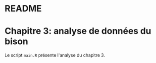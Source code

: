 README
================

# Chapitre 3: analyse de données du bison

Le script `main.R` présente l'analyse du chapitre 3.

